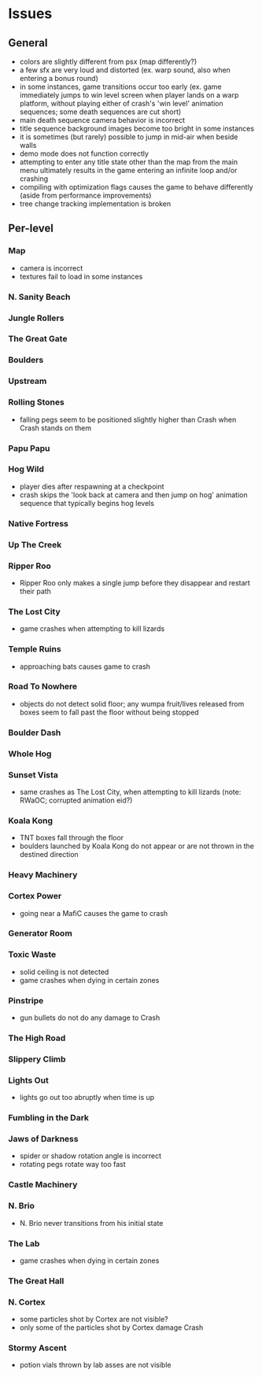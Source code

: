 # Issues

## General

- colors are slightly different from psx (map differently?)
- a few sfx are very loud and distorted (ex. warp sound, also when entering a bonus round)
- in some instances, game transitions occur too early (ex. game immediately jumps to win level screen when player lands on a warp platform, without playing either of crash's 'win level' animation sequences; some death sequences are cut short)
- main death sequence camera behavior is incorrect
- title sequence background images become too bright in some instances
- it is sometimes (but rarely) possible to jump in mid-air when beside walls
- demo mode does not function correctly
- attempting to enter any title state other than the map from the main menu ultimately results in the game entering an infinite loop and/or crashing
- compiling with optimization flags causes the game to behave differently (aside from performance improvements)
- tree change tracking implementation is broken

## Per-level

### Map

- camera is incorrect
- textures fail to load in some instances

### N. Sanity Beach

### Jungle Rollers

### The Great Gate

### Boulders

### Upstream

### Rolling Stones

- falling pegs seem to be positioned slightly higher than Crash when Crash stands on them

### Papu Papu

### Hog Wild

- player dies after respawning at a checkpoint
- crash skips the 'look back at camera and then jump on hog' animation sequence that typically begins hog levels

### Native Fortress

### Up The Creek

### Ripper Roo

- Ripper Roo only makes a single jump before they disappear and restart their path

### The Lost City

- game crashes when attempting to kill lizards

### Temple Ruins

- approaching bats causes game to crash

### Road To Nowhere

- objects do not detect solid floor; any wumpa fruit/lives released from boxes seem to fall past the floor without being stopped

### Boulder Dash

### Whole Hog

### Sunset Vista

- same crashes as The Lost City, when attempting to kill lizards (note: RWaOC; corrupted animation eid?)

### Koala Kong

- TNT boxes fall through the floor
- boulders launched by Koala Kong do not appear or are not thrown in the destined direction

### Heavy Machinery

### Cortex Power

- going near a MafiC causes the game to crash

### Generator Room

### Toxic Waste

- solid ceiling is not detected
- game crashes when dying in certain zones

### Pinstripe

- gun bullets do not do any damage to Crash

### The High Road

### Slippery Climb

### Lights Out

- lights go out too abruptly when time is up

### Fumbling in the Dark

### Jaws of Darkness

- spider or shadow rotation angle is incorrect
- rotating pegs rotate way too fast

### Castle Machinery

### N. Brio

- N. Brio never transitions from his initial state

### The Lab

- game crashes when dying in certain zones

### The Great Hall

### N. Cortex

- some particles shot by Cortex are not visible?
- only some of the particles shot by Cortex damage Crash

### Stormy Ascent

- potion vials thrown by lab asses are not visible
